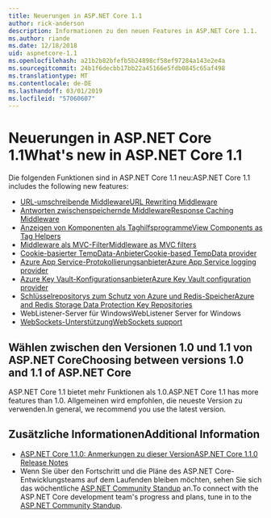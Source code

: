 ```yaml
---
title: Neuerungen in ASP.NET Core 1.1
author: rick-anderson
description: Informationen zu den neuen Features in ASP.NET Core 1.1.
ms.author: riande
ms.date: 12/18/2018
uid: aspnetcore-1.1
ms.openlocfilehash: a21b2b82bfefb5b24898cf58ef97284a143e2e4a
ms.sourcegitcommit: 24b1f6decbb17bb22a45166e5fdb0845c65af498
ms.translationtype: MT
ms.contentlocale: de-DE
ms.lasthandoff: 03/01/2019
ms.locfileid: "57060607"
---
```

# <a name="whats-new-in-aspnet-core-11"></a><span data-ttu-id="b9e3f-103">Neuerungen in ASP.NET Core 1.1</span><span class="sxs-lookup"><span data-stu-id="b9e3f-103">What's new in ASP.NET Core 1.1</span></span>

<span data-ttu-id="b9e3f-104">Die folgenden Funktionen sind in ASP.NET Core 1.1 neu:</span><span class="sxs-lookup"><span data-stu-id="b9e3f-104">ASP.NET Core 1.1 includes the following new features:</span></span>

- [<span data-ttu-id="b9e3f-105">URL-umschreibende Middleware</span><span class="sxs-lookup"><span data-stu-id="b9e3f-105">URL Rewriting Middleware</span></span>](xref:fundamentals/url-rewriting)
- [<span data-ttu-id="b9e3f-106">Antworten zwischenspeichernde Middleware</span><span class="sxs-lookup"><span data-stu-id="b9e3f-106">Response Caching Middleware</span></span>](xref:performance/caching/middleware)
- [<span data-ttu-id="b9e3f-107">Anzeigen von Komponenten als Taghilfsprogramme</span><span class="sxs-lookup"><span data-stu-id="b9e3f-107">View Components as Tag Helpers</span></span>](xref:mvc/views/view-components#invoking-a-view-component-as-a-tag-helper)
- [<span data-ttu-id="b9e3f-108">Middleware als MVC-Filter</span><span class="sxs-lookup"><span data-stu-id="b9e3f-108">Middleware as MVC filters</span></span>](xref:mvc/controllers/filters#using-middleware-in-the-filter-pipeline)
- [<span data-ttu-id="b9e3f-109">Cookie-basierter TempData-Anbieter</span><span class="sxs-lookup"><span data-stu-id="b9e3f-109">Cookie-based TempData provider</span></span>](xref:fundamentals/app-state#tempdata)
- [<span data-ttu-id="b9e3f-110">Azure App Service-Protokollierungsanbieter</span><span class="sxs-lookup"><span data-stu-id="b9e3f-110">Azure App Service logging provider</span></span>](xref:fundamentals/logging/index#azure-app-service-provider)
- [<span data-ttu-id="b9e3f-111">Azure Key Vault-Konfigurationsanbieter</span><span class="sxs-lookup"><span data-stu-id="b9e3f-111">Azure Key Vault configuration provider</span></span>](xref:security/key-vault-configuration)
- [<span data-ttu-id="b9e3f-112">Schlüsselrepositorys zum Schutz von Azure und Redis-Speicher</span><span class="sxs-lookup"><span data-stu-id="b9e3f-112">Azure and Redis Storage Data Protection Key Repositories</span></span>](xref:security/data-protection/implementation/key-storage-providers#azure-and-redis)
- <span data-ttu-id="b9e3f-113">WebListener-Server für Windows</span><span class="sxs-lookup"><span data-stu-id="b9e3f-113">WebListener Server for Windows</span></span>
- [<span data-ttu-id="b9e3f-114">WebSockets-Unterstützung</span><span class="sxs-lookup"><span data-stu-id="b9e3f-114">WebSockets support</span></span>](xref:fundamentals/websockets)

## <a name="choosing-between-versions-10-and-11-of-aspnet-core"></a><span data-ttu-id="b9e3f-115">Wählen zwischen den Versionen 1.0 und 1.1 von ASP.NET Core</span><span class="sxs-lookup"><span data-stu-id="b9e3f-115">Choosing between versions 1.0 and 1.1 of ASP.NET Core</span></span>

<span data-ttu-id="b9e3f-116">ASP.NET Core 1.1 bietet mehr Funktionen als 1.0.</span><span class="sxs-lookup"><span data-stu-id="b9e3f-116">ASP.NET Core 1.1 has more features than 1.0.</span></span> <span data-ttu-id="b9e3f-117">Allgemeinen wird empfohlen, die neueste Version zu verwenden.</span><span class="sxs-lookup"><span data-stu-id="b9e3f-117">In general, we recommend you use the latest version.</span></span>

## <a name="additional-information"></a><span data-ttu-id="b9e3f-118">Zusätzliche Informationen</span><span class="sxs-lookup"><span data-stu-id="b9e3f-118">Additional Information</span></span>

- [<span data-ttu-id="b9e3f-119">ASP.NET Core 1.1.0: Anmerkungen zu dieser Version</span><span class="sxs-lookup"><span data-stu-id="b9e3f-119">ASP.NET Core 1.1.0 Release Notes</span></span>](https://github.com/aspnet/Home/releases/tag/1.1.0)
- <span data-ttu-id="b9e3f-120">Wenn Sie über den Fortschritt und die Pläne des ASP.NET Core-Entwicklungsteams auf dem Laufenden bleiben möchten, sehen Sie sich das wöchentliche [ASP.NET Community Standup](https://live.asp.net/) an.</span><span class="sxs-lookup"><span data-stu-id="b9e3f-120">To connect with the ASP.NET Core development team's progress and plans, tune in to the [ASP.NET Community Standup](https://live.asp.net/).</span></span>
